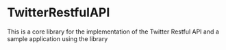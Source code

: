 # TwitterRestfulAPI
This is a core library for the implementation of the Twitter Restful API and a sample application using the library
